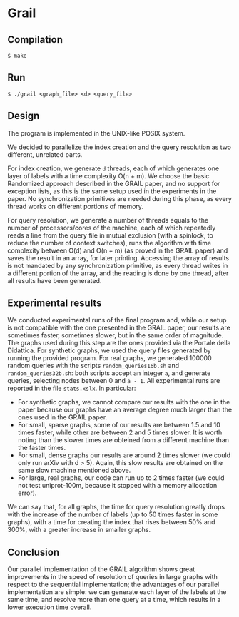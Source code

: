 # Grail

## Compilation

	$ make

## Run

	$ ./grail <graph_file> <d> <query_file>

## Design

The program is implemented in the UNIX-like POSIX system.

We decided to parallelize the index creation and the query resolution as two different, unrelated parts.

For index creation, we generate `d` threads, each of which generates one layer of labels with a time complexity O(n + m). We choose the basic Randomized approach described in the GRAIL paper, and no support for exception lists, as this is the same setup used in the experiments in the paper. No synchronization primitives are needed during this phase, as every thread works on different portions of memory.

For query resolution, we generate a number of threads equals to the number of processors/cores of the machine, each of which repeatedly reads a line from the query file in mutual exclusion (with a spinlock, to reduce the number of context switches), runs the algorithm with time complexity between O(d) and O(n + m) (as proved in the GRAIL paper) and saves the result in an array, for later printing. Accessing the array of results is not mandated by any synchronization primitive, as every thread writes in a different portion of the array, and the reading is done by one thread, after all results have been generated.

## Experimental results

We conducted experimental runs of the final program and, while our setup is not compatible with the one presented in the GRAIL paper, our results are sometimes faster, sometimes slower, but in the same order of magnitude.
The graphs used during this step are the ones provided via the Portale della Didattica. For synthetic graphs, we used the query files generated by running the provided program. For real graphs, we generated 100000 random queries with the scripts `random_queries16b.sh` and `random_queries32b.sh`: both scripts accept an integer `a`, and generate queries, selecting nodes between 0 and `a - 1`. All experimental runs are reported in the file `stats.xslx`.
In particular:
- For synthetic graphs, we cannot compare our results with the one in the paper because our graphs have an average degree much larger than the ones used in the GRAIL paper.
- For small, sparse graphs, some of our results are between 1.5 and 10 times faster, while other are between 2 and 5 times slower. It is worth noting than the slower times are obteined from a different machine than the faster times.
- For small, dense graphs our results are around 2 times slower (we could only run arXiv with d > 5). Again, this slow results are obtained on the same slow machine mentioned above.
- For large, real graphs, our code can run up to 2 times faster (we could not test uniprot-100m, because it stopped with a memory allocation error).

We can say that, for all graphs, the time for query resolution greatly drops with the increase of the number of labels (up to 50 times faster in some graphs), with a time for creating the index that rises between 50% and 300%, with a greater increase in smaller graphs.

## Conclusion

Our parallel implementation of the GRAIL algorithm shows great improvements in the speed of resolution of queries in large graphs with respect to the sequential implementation; the advantages of our parallel implementation are simple: we can generate each layer of the labels at the same time, and resolve more than one query at a time, which results in a lower execution time overall.
